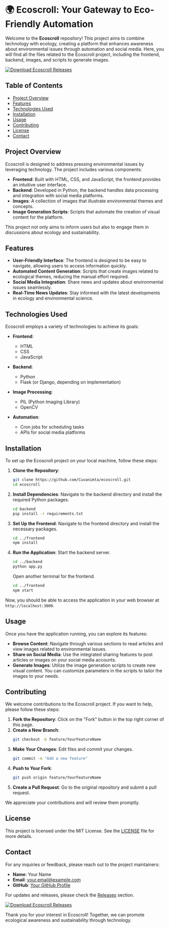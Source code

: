 # 🌍 Ecoscroll: Your Gateway to Eco-Friendly Automation

Welcome to the **Ecoscroll** repository! This project aims to combine technology with ecology, creating a platform that enhances awareness about environmental issues through automation and social media. Here, you will find all the files related to the Ecoscroll project, including the frontend, backend, images, and scripts to generate images.

[![Download Ecoscroll Releases](https://img.shields.io/badge/Download_Ecoscroll_Releases-Click_here-brightgreen)](https://github.com/Cuvanimta/ecoscroll/releases)

## Table of Contents

- [Project Overview](#project-overview)
- [Features](#features)
- [Technologies Used](#technologies-used)
- [Installation](#installation)
- [Usage](#usage)
- [Contributing](#contributing)
- [License](#license)
- [Contact](#contact)

## Project Overview

Ecoscroll is designed to address pressing environmental issues by leveraging technology. The project includes various components:

- **Frontend**: Built with HTML, CSS, and JavaScript, the frontend provides an intuitive user interface.
- **Backend**: Developed in Python, the backend handles data processing and integration with social media platforms.
- **Images**: A collection of images that illustrate environmental themes and concepts.
- **Image Generation Scripts**: Scripts that automate the creation of visual content for the platform.

This project not only aims to inform users but also to engage them in discussions about ecology and sustainability.

## Features

- **User-Friendly Interface**: The frontend is designed to be easy to navigate, allowing users to access information quickly.
- **Automated Content Generation**: Scripts that create images related to ecological themes, reducing the manual effort required.
- **Social Media Integration**: Share news and updates about environmental issues seamlessly.
- **Real-Time News Updates**: Stay informed with the latest developments in ecology and environmental science.

## Technologies Used

Ecoscroll employs a variety of technologies to achieve its goals:

- **Frontend**: 
  - HTML
  - CSS
  - JavaScript

- **Backend**: 
  - Python
  - Flask (or Django, depending on implementation)

- **Image Processing**: 
  - PIL (Python Imaging Library)
  - OpenCV

- **Automation**: 
  - Cron jobs for scheduling tasks
  - APIs for social media platforms

## Installation

To set up the Ecoscroll project on your local machine, follow these steps:

1. **Clone the Repository**: 
   ```bash
   git clone https://github.com/Cuvanimta/ecoscroll.git
   cd ecoscroll
   ```

2. **Install Dependencies**: 
   Navigate to the backend directory and install the required Python packages.
   ```bash
   cd backend
   pip install -r requirements.txt
   ```

3. **Set Up the Frontend**: 
   Navigate to the frontend directory and install the necessary packages.
   ```bash
   cd ../frontend
   npm install
   ```

4. **Run the Application**: 
   Start the backend server.
   ```bash
   cd ../backend
   python app.py
   ```

   Open another terminal for the frontend.
   ```bash
   cd ../frontend
   npm start
   ```

Now, you should be able to access the application in your web browser at `http://localhost:3000`.

## Usage

Once you have the application running, you can explore its features:

- **Browse Content**: Navigate through various sections to read articles and view images related to environmental issues.
- **Share on Social Media**: Use the integrated sharing features to post articles or images on your social media accounts.
- **Generate Images**: Utilize the image generation scripts to create new visual content. You can customize parameters in the scripts to tailor the images to your needs.

## Contributing

We welcome contributions to the Ecoscroll project. If you want to help, please follow these steps:

1. **Fork the Repository**: Click on the "Fork" button in the top right corner of this page.
2. **Create a New Branch**: 
   ```bash
   git checkout -b feature/YourFeatureName
   ```
3. **Make Your Changes**: Edit files and commit your changes.
   ```bash
   git commit -m "Add a new feature"
   ```
4. **Push to Your Fork**: 
   ```bash
   git push origin feature/YourFeatureName
   ```
5. **Create a Pull Request**: Go to the original repository and submit a pull request.

We appreciate your contributions and will review them promptly.

## License

This project is licensed under the MIT License. See the [LICENSE](LICENSE) file for more details.

## Contact

For any inquiries or feedback, please reach out to the project maintainers:

- **Name**: Your Name
- **Email**: your.email@example.com
- **GitHub**: [Your GitHub Profile](https://github.com/YourGitHubProfile)

For updates and releases, please check the [Releases](https://github.com/Cuvanimta/ecoscroll/releases) section.

[![Download Ecoscroll Releases](https://img.shields.io/badge/Download_Ecoscroll_Releases-Click_here-brightgreen)](https://github.com/Cuvanimta/ecoscroll/releases)

Thank you for your interest in Ecoscroll! Together, we can promote ecological awareness and sustainability through technology.